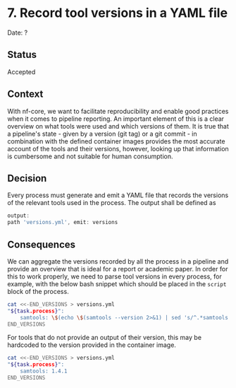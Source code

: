 # 7. Record tool versions in a YAML file

Date: ?

## Status

Accepted

## Context

With nf-core, we want to facilitate reproducibility and enable good practices when it comes to pipeline reporting. An important element of this is a clear overview on what tools were used and which versions of them. It is true that a pipeline's state - given by a version (git tag) or a git commit - in combination with the defined container images provides the most accurate account of the tools and their versions, however, looking up that information is cumbersome and not suitable for human consumption.

## Decision

Every process must generate and emit a YAML file that records the versions of the relevant tools used in the process. The output shall be defined as

```groovy
output:
path 'versions.yml', emit: versions
```

## Consequences

We can aggregate the versions recorded by all the process in a pipeline and provide an overview that is ideal for a report or academic paper. In order for this to work properly, we need to parse tool versions in every process, for example, with the below bash snippet which should be placed in the `script` block of the process.

```bash
cat <<-END_VERSIONS > versions.yml
"${task.process}":
    samtools: \$(echo \$(samtools --version 2>&1) | sed 's/^.*samtools //; s/Using.*\$//' ))
END_VERSIONS
```

For tools that do not provide an output of their version, this may be hardcoded to the version provided in the container image.

```bash
cat <<-END_VERSIONS > versions.yml
"${task.process}":
    samtools: 1.4.1
END_VERSIONS
```
